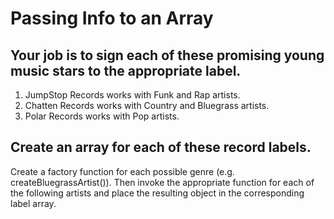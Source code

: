 # Passing Info to an Array
## Your job is to sign each of these promising young music stars to the appropriate label.

1. JumpStop Records works with Funk and Rap artists.
1. Chatten Records works with Country and Bluegrass artists.
1. Polar Records works with Pop artists.

## Create an array for each of these record labels.

Create a factory function for each possible genre (e.g. createBluegrassArtist()). Then invoke the appropriate function for each of the following artists and place the resulting object in the corresponding label array.
